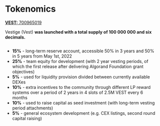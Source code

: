 # Tokenomics

[**VEST:** 700965019](https://vestige.fi/asset/700965019)

Vestige (Vest) **was launched with a total supply of 100 000 000 and six decimals.**

<figure><img src="https://vestige.fi/assets/New.svg" alt=""/><figcaption></figcaption></figure>

- **15%** - long-term reserve account, accessible 50% in 3 years and 50% in 5 years from May 1st, 2022
- **25%** - team equity for development (with 2 year vesting periods, of which the first release after delivering Algorand Foundation grant objectives)
- **5%** - used for liquidity provision divided between currently available DEXes
- **10%** - extra incentives to the community through different LP reward systems over a period of 2 years in 4 slots of 2.5M VEST every 6 months
- **10%** - used to raise capital as seed investment (with long-term vesting period attachments)
- **5%** - general ecosystem development (e.g. CEX listings, second round capital raising)
